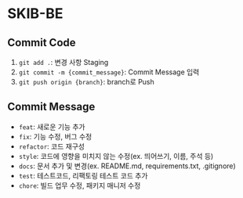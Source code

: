 # SKIB-BE

## Commit Code
1. `git add .`: 변경 사항 Staging
1. `git commit -m {commit_message}`: Commit Message 입력
1. `git push origin {branch}`: branch로 Push

## Commit Message
- `feat`: 새로운 기능 추가
- `fix`: 기능 수정, 버그 수정
- `refactor`: 코드 재구성
- `style`: 코드에 영향을 미치지 않는 수정(ex. 띄어쓰기, 이름, 주석 등)
- `docs`: 문서 추가 및 변경(ex. README.md, requirements.txt, .gitignore)
- `test`: 테스트코드, 리팩토링 테스트 코드 추가
- `chore`: 빌드 업무 수정, 패키지 매니저 수정